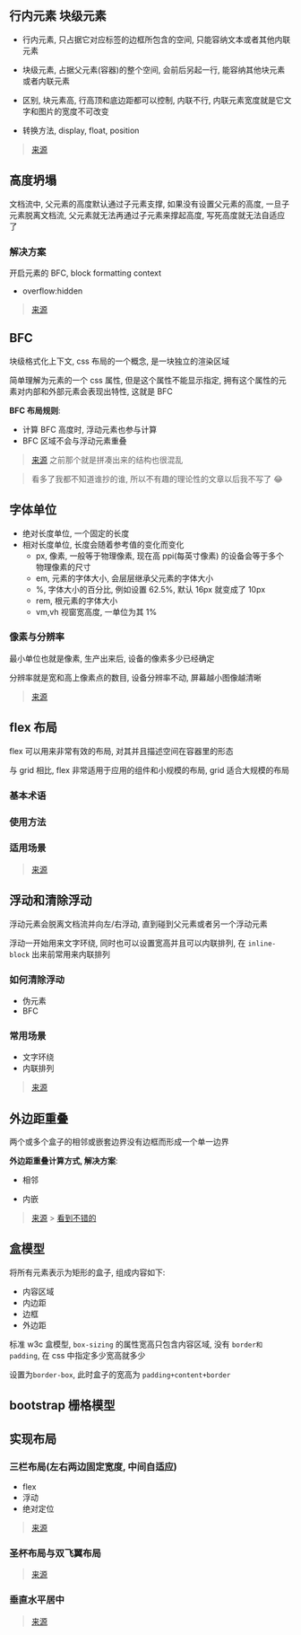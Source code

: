 ## 行内元素 块级元素

- 行内元素, 只占据它对应标签的边框所包含的空间, 只能容纳文本或者其他内联元素

- 块级元素, 占据父元素(容器)的整个空间, 会前后另起一行, 能容纳其他块元素或者内联元素

- 区别, 块元素高, 行高顶和底边距都可以控制, 内联不行, 内联元素宽度就是它文字和图片的宽度不可改变

- 转换方法, display, float, position

> [来源](https://www.jianshu.com/p/d69878549d92)

## 高度坍塌

文档流中, 父元素的高度默认通过子元素支撑, 如果没有设置父元素的高度, 一旦子元素脱离文档流, 父元素就无法再通过子元素来撑起高度, 写死高度就无法自适应了

### 解决方案

开启元素的 BFC, block formatting context

- overflow:hidden

> [来源](https://www.cnblogs.com/androidsuperman/p/6810715.html)

## BFC

块级格式化上下文, css 布局的一个概念, 是一块独立的渲染区域

简单理解为元素的一个 css 属性, 但是这个属性不能显示指定, 拥有这个属性的元素对内部和外部元素会表现出特性, 这就是 BFC

**BFC 布局规则**:

- 计算 BFC 高度时, 浮动元素也参与计算
- BFC 区域不会与浮动元素重叠

> [来源](https://www.cnblogs.com/diantao/p/6025547.html) 之前那个就是拼凑出来的结构也很混乱

> 看多了我都不知道谁抄的谁, 所以不有趣的理论性的文章以后我不写了 😂

## 字体单位

- 绝对长度单位, 一个固定的长度
- 相对长度单位, 长度会随着参考值的变化而变化
  - px, 像素, 一般等于物理像素, 现在高 ppi(每英寸像素) 的设备会等于多个物理像素的尺寸
  - em, 元素的字体大小, 会层层继承父元素的字体大小
  - %, 字体大小的百分比, 例如设置 62.5%, 默认 16px 就变成了 10px
  - rem, 根元素的字体大小
  - vm,vh 视窗宽高度, 一单位为其 1%

### 像素与分辨率

最小单位也就是像素, 生产出来后, 设备的像素多少已经确定

分辨率就是宽和高上像素点的数目, 设备分辨率不动, 屏幕越小图像越清晰

> [来源](https://juejin.im/post/5d3920ef51882554672e3fb0)

## flex 布局

flex 可以用来非常有效的布局, 对其并且描述空间在容器里的形态

与 grid 相比, flex 非常适用于应用的组件和小规模的布局, grid 适合大规模的布局

### 基本术语

### 使用方法

### 适用场景

> [来源](https://css-tricks.com/snippets/css/a-guide-to-flexbox)

## 浮动和清除浮动

浮动元素会脱离文档流并向左/右浮动, 直到碰到父元素或者另一个浮动元素

浮动一开始用来文字环绕, 同时也可以设置宽高并且可以内联排列, 在 `inline-block` 出来前常用来内联排列

### 如何清除浮动

- 伪元素
- BFC

### 常用场景

- 文字环绕
- 内联排列

> [来源](https://www.jianshu.com/p/09bd5873bed4)

## 外边距重叠

两个或多个盒子的相邻或嵌套边界没有边框而形成一个单一边界

**外边距重叠计算方式, 解决方案**:

- 相邻

- 内嵌

> [来源](https://juejin.im/entry/59c3be3e6fb9a00a571d39e4) > [看到不错的](https://developer.mozilla.org/zh-CN/docs/Web/CSS/CSS_Box_Model/Mastering_margin_collapsing)

## 盒模型

将所有元素表示为矩形的盒子, 组成内容如下:

- 内容区域
- 内边距
- 边框
- 外边距

标准 w3c 盒模型, `box-sizing` 的属性宽高只包含内容区域, 没有 `border和padding`, 在 css 中指定多少宽高就多少

设置为`border-box`, 此时盒子的宽高为 `padding+content+border`

## bootstrap 栅格模型

## 实现布局

### 三栏布局(左右两边固定宽度, 中间自适应)

- flex
- 浮动
- 绝对定位

> [来源](https://zhuanlan.zhihu.com/p/25070186)

### 圣杯布局与双飞翼布局

> [来源](https://juejin.im/post/5caf4043f265da039f0eff94)

### 垂直水平居中

> [来源](https://segmentfault.com/a/1190000014116655)
